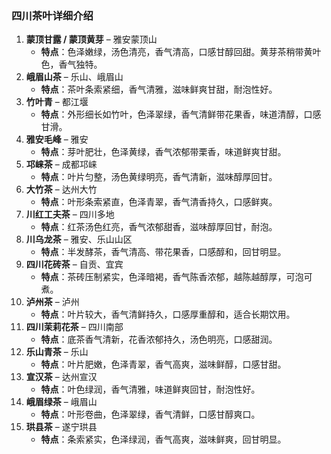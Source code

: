 ### **四川茶叶详细介绍**

1. **蒙顶甘露 / 蒙顶黄芽** – 雅安蒙顶山
   - **特点**：色泽嫩绿，汤色清亮，香气清高，口感甘醇回甜。黄芽茶稍带黄叶色，香气独特。
2. **峨眉山茶** – 乐山、峨眉山
   - **特点**：茶叶条索紧细，香气清雅，滋味鲜爽甘甜，耐泡性好。
3. **竹叶青** – 都江堰
   - **特点**：外形细长如竹叶，色泽翠绿，香气清鲜带花果香，味道清醇，口感甘滑。
4. **雅安毛峰** – 雅安
   - **特点**：芽叶肥壮，色泽黄绿，香气浓郁带栗香，味道鲜爽甘甜。
5. **邛崃茶** – 成都邛崃
   - **特点**：叶片匀整，汤色黄绿明亮，香气清新，滋味醇厚回甘。
6. **大竹茶** – 达州大竹
   - **特点**：叶形条索紧直，色泽青翠，香气清香持久，口感鲜爽。
7. **川红工夫茶** – 四川多地
   - **特点**：红茶汤色红亮，香气浓郁甜香，滋味醇厚回甘，耐泡。
8. **川乌龙茶** – 雅安、乐山山区
   - **特点**：半发酵茶，香气清高、带花果香，口感醇和，回甘明显。
9. **四川花砖茶** – 自贡、宜宾
   - **特点**：茶砖压制紧实，色泽暗褐，香气陈香浓郁，越陈越醇厚，可泡可煮。
10. **泸州茶** – 泸州
    - **特点**：叶片较大，香气清鲜持久，口感厚重醇和，适合长期饮用。
11. **四川茉莉花茶** – 四川南部
    - **特点**：底茶香气清新，花香浓郁持久，汤色明亮，口感甜润。
12. **乐山青茶** – 乐山
    - **特点**：叶片肥嫩，色泽青翠，香气高爽，滋味鲜醇，口感甘甜。
13. **宣汉茶** – 达州宣汉
    - **特点**：叶色绿润，香气清雅，味道鲜爽回甘，耐泡性好。
14. **峨眉绿茶** – 峨眉山
    - **特点**：叶形卷曲，色泽翠绿，香气清鲜，口感甘醇爽口。
15. **珙县茶** – 遂宁珙县
    - **特点**：条索紧实，色泽绿润，香气高爽，滋味鲜爽，回甘明显。